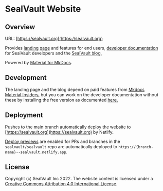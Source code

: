 # SealVault Website

## Overview

URL: [https://sealvault.org](https://sealvault.org)

Provides [landing page](https://sealvault.org) and features for end users,
[developer documentation](https://sealvault.org/dev-docs/) for SealVault
developers and the [SealVault blog.](https://sealvault.org/blog/)

Powered by [Material for
MkDocs](https://squidfunk.github.io/mkdocs-material/).

## Development

The landing page and the blog depend on paid features from [Mkdocs Material
Insiders](https://squidfunk.github.io/mkdocs-material/insiders/), but you can
work on the developer documentation without these by installing the free version
as documented
[here.](https://squidfunk.github.io/mkdocs-material/getting-started/)

## Deployment

Pushes to the main branch automatically deploy the website to
[https://sealvault.org](https://sealvault.org) by Netlify.

[Deploy previews](https://docs.netlify.com/site-deploys/deploy-previews/) are
enabled for PRs and branches in the `sealvault/sealvault` repo are automatically
deployed to `https://{branch-name}--sealvault.netlify.app`.

## License

<span xmlns:dct="http://purl.org/dc/terms/" property="dct:title">Copyright (c) SealVault Inc 2022. The website content is licensed under a <a rel="license" href="http://creativecommons.org/licenses/by/4.0/">Creative Commons Attribution 4.0 International License</a>.